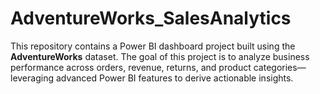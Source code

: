 # AdventureWorks_SalesAnalytics
This repository contains a Power BI dashboard project built using the **AdventureWorks** dataset. The goal of this project is to analyze business performance across orders, revenue, returns, and product categories—leveraging advanced Power BI features to derive actionable insights.
